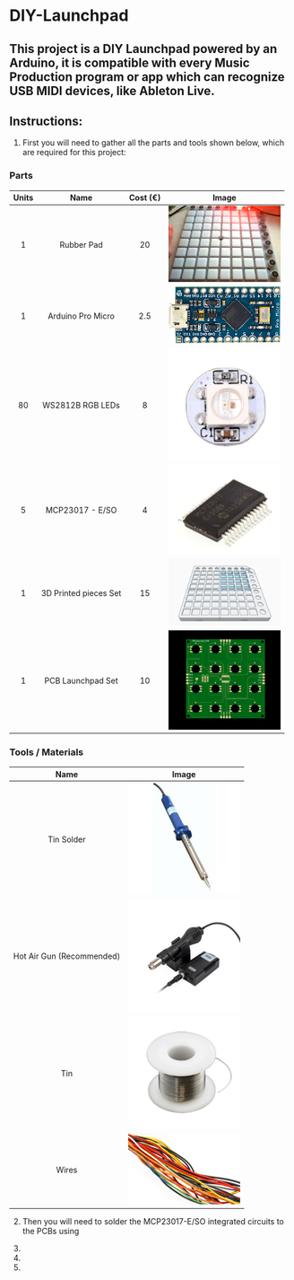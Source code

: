 # DIY-Launchpad

## This project is a DIY Launchpad powered by an Arduino, it is compatible with every Music Production program or app which can recognize USB MIDI devices, like Ableton Live.

## Instructions:

1. First you will need to gather all the parts and tools shown below, which are required for this project:

### Parts
|Units| Name|Cost (€)| Image|
|:--:|:------------------:|:-------------------:|:-------------:|
|1|Rubber Pad|20|<img src="Images/Pad.png" alt="drawing" width="200"/>|
|1|Arduino Pro Micro|2.5|<img src="Images/Arduino_Pro_Micro.png" alt="drawing" width="200"/>|
|80|WS2812B RGB LEDs|8|<img src="Images/LEDs.png" alt="drawing" width="200"/>|
|5|MCP23017 - E/SO|4|<img src="Images/MCP23017.png" alt="drawing" width="200"/>|
|1|3D Printed pieces Set|15|<img src="Images/3D_Models.png" alt="drawing" width="200"/>|
|1|PCB Launchpad Set|10|<img src="Images/PCBs.png" alt="drawing" width="200"/>|

### Tools / Materials
|Name|Image|
|:-------------------:|:-------------:|
|Tin Solder|<img src="Images/Solder.png" alt="drawing" width="200"/>|
|Hot Air Gun (Recommended)|<img src="Images/Hot_Air_Gun.png" alt="drawing" width="200"/>|
|Tin|<img src="Images/Tin.png" alt="drawing" width="200"/>|
|Wires|<img src="Images/Wires.png" alt="drawing" width="200"/>|

2. Then you will need to solder the MCP23017-E/SO integrated circuits to the PCBs using

3.

4.

5.
